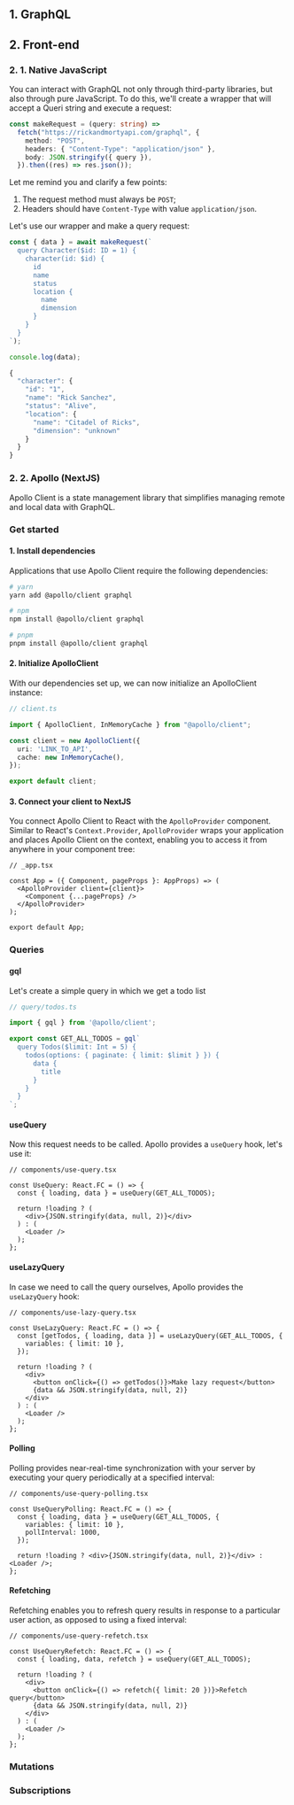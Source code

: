 ## 1. GraphQL

## 2. Front-end

### 2. 1. Native JavaScript
You can interact with GraphQL not only through third-party libraries, but also through pure JavaScript.
To do this, we'll create a wrapper that will accept a Queri string and execute a request:

```ts
const makeRequest = (query: string) =>
  fetch("https://rickandmortyapi.com/graphql", {
    method: "POST",
    headers: { "Content-Type": "application/json" },
    body: JSON.stringify({ query }),
  }).then((res) => res.json());
```

Let me remind you and clarify a few points:
1. The request method must always be `POST`;
2. Headers should have `Content-Type` with value `application/json`.

Let's use our wrapper and make a query request:

```ts
const { data } = await makeRequest(`
  query Character($id: ID = 1) {
    character(id: $id) {
      id
      name
      status
      location {
        name
        dimension
      }
    }
  }
`);

console.log(data);
```
```ts
{
  "character": {
    "id": "1",
    "name": "Rick Sanchez",
    "status": "Alive",
    "location": {
      "name": "Citadel of Ricks",
      "dimension": "unknown"
    }
  }
}
```

### 2. 2. Apollo (NextJS)
Apollo Client is a state management library that simplifies managing remote and local data with GraphQL.

### Get started
#### 1. Install dependencies

Applications that use Apollo Client require the following dependencies:
```bash
# yarn
yarn add @apollo/client graphql

# npm
npm install @apollo/client graphql

# pnpm
pnpm install @apollo/client graphql
```

#### 2. Initialize ApolloClient

With our dependencies set up, we can now initialize an ApolloClient instance:
```ts
// client.ts

import { ApolloClient, InMemoryCache } from "@apollo/client";

const client = new ApolloClient({
  uri: 'LINK_TO_API',
  cache: new InMemoryCache(),
});

export default client;
```

#### 3. Connect your client to NextJS

You connect Apollo Client to React with the `ApolloProvider` component. Similar to React's `Context.Provider`, `ApolloProvider` wraps your application and places Apollo Client on the context, enabling you to access it from anywhere in your component tree:
```tsx
// _app.tsx

const App = ({ Component, pageProps }: AppProps) => (
  <ApolloProvider client={client}>
    <Component {...pageProps} />
  </ApolloProvider>
);

export default App;
```

### Queries

#### gql

Let's create a simple query in which we get a todo list
```ts
// query/todos.ts

import { gql } from '@apollo/client';

export const GET_ALL_TODOS = gql`
  query Todos($limit: Int = 5) {
    todos(options: { paginate: { limit: $limit } }) {
      data {
        title
      }
    }
  }
`;
```

#### useQuery

Now this request needs to be called. Apollo provides a `useQuery` hook, let's use it:
```tsx
// components/use-query.tsx

const UseQuery: React.FC = () => {
  const { loading, data } = useQuery(GET_ALL_TODOS);

  return !loading ? (
    <div>{JSON.stringify(data, null, 2)}</div>
  ) : (
    <Loader />
  );
};
```

#### useLazyQuery

In case we need to call the query ourselves, Apollo provides the `useLazyQuery` hook:
```tsx
// components/use-lazy-query.tsx

const UseLazyQuery: React.FC = () => {
  const [getTodos, { loading, data }] = useLazyQuery(GET_ALL_TODOS, {
    variables: { limit: 10 },
  });

  return !loading ? (
    <div>
      <button onClick={() => getTodos()}>Make lazy request</button>
      {data && JSON.stringify(data, null, 2)}
    </div>
  ) : (
    <Loader />
  );
};
```

#### Polling

Polling provides near-real-time synchronization with your server by executing your query periodically at a specified interval:
```tsx
// components/use-query-polling.tsx

const UseQueryPolling: React.FC = () => {
  const { loading, data } = useQuery(GET_ALL_TODOS, {
    variables: { limit: 10 },
    pollInterval: 1000,
  });

  return !loading ? <div>{JSON.stringify(data, null, 2)}</div> : <Loader />;
};
```

#### Refetching

Refetching enables you to refresh query results in response to a particular user action, as opposed to using a fixed interval:
```tsx
// components/use-query-refetch.tsx

const UseQueryRefetch: React.FC = () => {
  const { loading, data, refetch } = useQuery(GET_ALL_TODOS);

  return !loading ? (
    <div>
      <button onClick={() => refetch({ limit: 20 })}>Refetch query</button>
      {data && JSON.stringify(data, null, 2)}
    </div>
  ) : (
    <Loader />
  );
};
```

### Mutations

### Subscriptions
